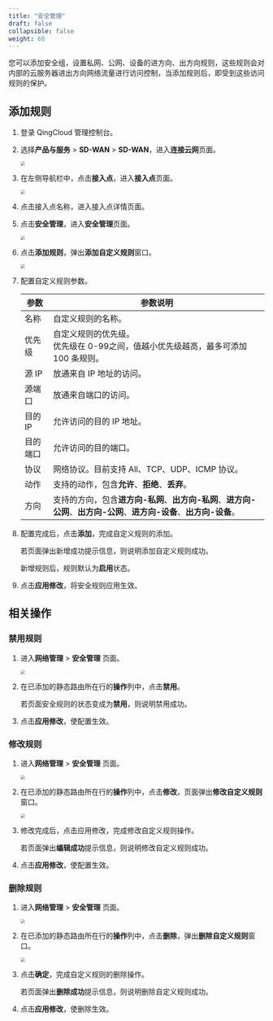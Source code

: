 ```yaml
---
title: "安全管理"
draft: false
collapsible: false
weight: 60
---
```


您可以添加安全组，设置私网、公网、设备的进方向、出方向规则，这些规则会对内部的云服务器进出方向网络流量进行访问控制，当添加规则后，即受到这些访问规则的保护。

## 添加规则

1. 登录 QingCloud 管理控制台。

2. 选择**产品与服务** > **SD-WAN** > **SD-WAN**，进入**连接云网**页面。

   <img src="../../../_images/qs_cloud_network.png" style="zoom:50%;" />

3. 在左侧导航栏中，点击**接入点**，进入**接入点**页面。

   <img src="../../../_images/qs_light_access.png" style="zoom:50%;" />

4. 点击接入点名称，进入接入点详情页面。

5. 点击**安全管理**，进入**安全管理**页面。

   <img src="../../../_images/um_security_list.png" style="zoom:50%;" />

6. 点击**添加规则**，弹出**添加自定义规则**窗口。

   <img src="../../../_images/um_security_win.png" style="zoom:50%;" />

7. 配置自定义规则参数。

   | 参数     | 参数说明                                                     |
   | -------- | ------------------------------------------------------------ |
   | 名称     | 自定义规则的名称。                                           |
   | 优先级   | 自定义规则的优先级。<br />优先级在 0-99之间，值越小优先级越高，最多可添加 100 条规则。 |
   | 源 IP    | 放通来自 IP 地址的访问。                                     |
   | 源端口   | 放通来自端口的访问。                                         |
   | 目的 IP  | 允许访问的目的 IP 地址。                                     |
   | 目的端口 | 允许访问的目的端口。                                         |
   | 协议     | 网络协议。目前支持 All、TCP、UDP、ICMP 协议。                |
   | 动作     | 支持的动作，包含**允许**、**拒绝**、**丢弃**。               |
   | 方向     | 支持的方向，包含**进方向-私网**、**出方向-私网**、**进方向-公网**、**出方向-公网**、**进方向-设备**、**出方向-设备**。 |

8. 配置完成后，点击**添加**，完成自定义规则的添加。

   若页面弹出新增成功提示信息，则说明添加自定义规则成功。

   新增规则后，规则默认为**启用**状态。

5. 点击**应用修改**，将安全规则应用生效。

## 相关操作

### 禁用规则

1. 进入**网络管理** > **安全管理** 页面。

   <img src="../../../_images/um_security_list.png" style="zoom:50%;" />

2. 在已添加的静态路由所在行的**操作**列中，点击**禁用**。

   若页面安全规则的状态变成为**禁用**，则说明禁用成功。
   
3. 点击**应用修改**，使配置生效。

### 修改规则

1. 进入**网络管理** > **安全管理** 页面。

   <img src="../../../_images/um_security_list.png" style="zoom:50%;" />

2. 在已添加的静态路由所在行的**操作**列中，点击**修改**，页面弹出**修改自定义规则**窗口。

   <img src="../../../_images/um_security_disable.png" style="zoom:50%;" />

3. 修改完成后，点击应用修改，完成修改自定义规则操作。

   若页面弹出**编辑成功**提示信息，则说明修改自定义规则成功。
   
4. 点击**应用修改**，使配置生效。

### 删除规则

1. 进入**网络管理** > **安全管理** 页面。

   <img src="../../../_images/um_security_list.png" style="zoom:50%;" />

2. 在已添加的静态路由所在行的**操作**列中，点击**删除**，弹出**删除自定义规则**窗口。

   <img src="../../../_images/um_del_bgp.png" style="zoom:50%;" />

3. 点击**确定**，完成自定义规则的删除操作。

   若页面弹出**删除成功**提示信息，则说明删除自定义规则成功。
   
4. 点击**应用修改**，使删除生效。
